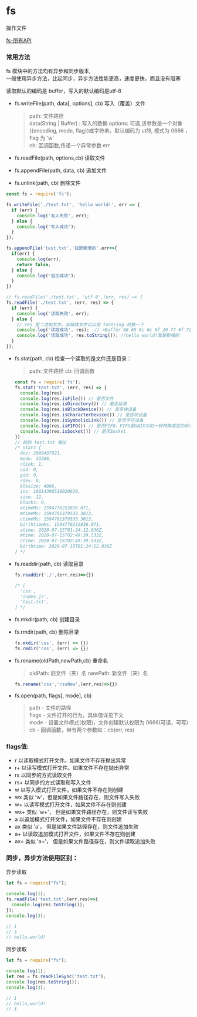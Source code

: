 # fs
操作文件

[fs-所有API](http://nodejs.cn/api/fs.html) 

### 常用方法
fs 模块中的方法均有异步和同步版本,  
一般使用异步方法，比起同步，异步方法性能更高，速度更快，而且没有阻塞

读取默认的编码是 buffer，写入的默认编码是utf-8

* fs.writeFile(path, data[, options], cb) 写入（覆盖）文件
  >path: 文件路径  
  >data(String | Buffer) : 写入的数据 
  >options: 可选,该参数是一个对象({encoding, mode, flag})或字符串。默认编码为 utf8, 模式为 0666 ， flag 为 'w'  
  >cb: 回调函数,传递一个异常参数 err

* fs.readFile(path, options,cb) 读取文件



* fs.appendFile(path, data, cb) 追加文件
* fs.unlink(path, cb) 删除文件

```js
const fs = require('fs');

fs.writeFile('./test.txt', 'hello world!', err => {
  if (err) {
    console.log('写入失败', err);
  } else {
    console.log('写入成功');
  }
});

fs.appendFile('test.txt','我是新增的',err=>{
  if(err) {
    console.log(err);
    return false;
  } else {
    console.log("追加成功");
  }
})

// fs.readFile('./test.txt', 'utf-8',(err, res) => {
fs.readFile('./test.txt', (err, res) => {
  if (err) {
    console.log('读取失败', err);
  } else {
    // res 是二进制文件，非媒体文件可以用 toString 转换一下
    console.log('读取成功', res);  // <Buffer 68 65 6c 6c 6f 20 77 6f 72 6c 64 21 e6 88 91 e6 98 af e6 96 b0 e5 a2 9e e7 9a 84 31 31 31>
    console.log('读取成功', res.toString()); //hello world!我是新增的
  }
});
```

* fs.stat(path, cb) 检查一个读取的是文件还是目录：
  >path: 文件路径
  >cb: 回调函数
  ```js
  const fs = require('fs');
  fs.stat('test.txt', (err, res) => {
    console.log(res)
    console.log(res.isFile()) // 是否文件
    console.log(res.isDirectory()) // 是否目录
    console.log(res.isBlockDevice()) // 是否块设备
    console.log(res.isCharacterDevice()) // 是否块设备
    console.log(res.isSymbolicLink()) // 是否字符设备
    console.log(res.isFIFO()) // 是否FIFO，FIFO是UNIX中的一种特殊类型的命令管道
    console.log(res.isSocket()) // 是否Socket
  })
  // 找到 test.txt 输出
  /* Stats {
    dev: 2080437921,
    mode: 33206,
    nlink: 1,
    uid: 0,
    gid: 0,
    rdev: 0,
    blksize: 4096,
    ino: 18014398510020630,
    size: 12,
    blocks: 0,
    atimeMs: 1594776252836.071,
    mtimeMs: 1594781379533.3013,
    ctimeMs: 1594781379533.3013,
    birthtimeMs: 1594776252836.071,
    atime: 2020-07-15T01:24:12.836Z,
    mtime: 2020-07-15T02:49:39.533Z,
    ctime: 2020-07-15T02:49:39.533Z,
    birthtime: 2020-07-15T01:24:12.836Z
  } */
  ```

* fs.readdir(path, cb) 读取目录
  ```js
  fs.readdir('./',(err,res)=>{})

  /* [
    'css',
    'index.js',
    'test.txt',
  ] */
  ```
* fs.mkdir(path, cb) 创建目录
* fs.rmdir(path, cb) 删除目录
  ```js
  fs.mkdir('css', (err) => {})
  fs.rmdir('css', (err) => {})
  ```

* fs.rename(oldPath,newPath,cb) 重命名
  >oldPath: 旧文件（夹）名
  >newPath: 新文件（夹）名
  ```js
  fs.rename('css','cssNew',(err,res)=>{})
  ```

* fs.open(path, flags[, mode], cb)
  >path - 文件的路径  
  >flags - 文件打开的行为。具体值详见下文  
  >mode - 设置文件模式(权限)，文件创建默认权限为 0666(可读，可写)  
  >cb - 回调函数，带有两个参数如：cb(err, res)  

### flags值:
* r   以读取模式打开文件。如果文件不存在抛出异常  
* r+	以读写模式打开文件。如果文件不存在抛出异常  
* rs	以同步的方式读取文件  
* rs+	以同步的方式读取和写入文件  
* w	  以写入模式打开文件，如果文件不存在则创建  
* wx	类似 'w'，但是如果文件路径存在，则文件写入失败  
* w+	以读写模式打开文件，如果文件不存在则创建  
* wx+	类似 'w+'， 但是如果文件路径存在，则文件读写失败  
* a	  以追加模式打开文件，如果文件不存在则创建  
* ax	类似 'a'， 但是如果文件路径存在，则文件追加失败  
* a+	以读取追加模式打开文件，如果文件不存在则创建  
* ax+	类似 'a+'， 但是如果文件路径存在，则文件读取追加失败  



### 同步，异步方法使用区别： 
异步读取
```js
let fs = require("fs");

console.log(1);
fs.readFile('test.txt',(err,res)=>{
  console.log(res.toString());
});
console.log(3);

// 1
// 3
// hello,world!
```

同步读取
```js
let fs = require("fs");

console.log(1);
let res = fs.readFileSync('test.txt');
console.log(res.toString());
console.log(3);

// 1
// hello,world!
// 3
```
